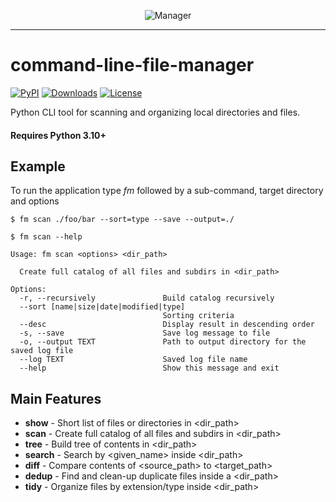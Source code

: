 <p align="center">
  <img src="https://github.com/kaliv0/command-line-file-manager/blob/main/assets/fm-snake.jpg?raw=true" alt="Manager">
</p>

---

# command-line-file-manager

[![PyPI](https://img.shields.io/pypi/v/command-line-file-manager.svg)](https://pypi.org/project/command-line-file-manager/)
[![Downloads](https://static.pepy.tech/badge/command-line-file-manager)](https://pepy.tech/projects/command-line-file-manager)
[![License](https://img.shields.io/badge/License-MIT-yellow?style=flat-square)](https://github.com/kaliv0/command-line-file-manager/blob/main/LICENSE)

Python CLI tool for scanning and organizing local directories and files.

#### Requires Python 3.10+

## Example

To run the application type <i>fm</i> followed by a sub-command, target directory and options
```console
$ fm scan ./foo/bar --sort=type --save --output=./
```

```console
$ fm scan --help

Usage: fm scan <options> <dir_path>

  Create full catalog of all files and subdirs in <dir_path>

Options:
  -r, --recursively               Build catalog recursively
  --sort [name|size|date|modified|type]
                                  Sorting criteria
  --desc                          Display result in descending order
  -s, --save                      Save log message to file
  -o, --output TEXT               Path to output directory for the saved log file
  --log TEXT                      Saved log file name
  --help                          Show this message and exit
```

## Main Features
- <b>show</b> -   Short list of files or directories in <dir_path>
- <b>scan</b> -   Create full catalog of all files and subdirs in <dir_path>
- <b>tree</b> -   Build tree of contents in <dir_path>
- <b>search</b> - Search by <given_name> inside <dir_path>
- <b>diff</b> -   Compare contents of <source_path> to <target_path>
- <b>dedup</b> -  Find and clean-up duplicate files inside a <dir_path>
- <b>tidy</b> -   Organize files by extension/type inside <dir_path>
